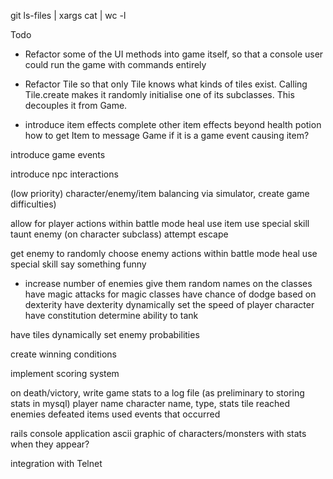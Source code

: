 git ls-files | xargs cat | wc -l

Todo
  * Refactor some of the UI methods into game itself, so that a console user could run the game with commands entirely

  * Refactor Tile so that only Tile knows what kinds of tiles exist. Calling Tile.create makes it randomly initialise one of its subclasses. This decouples it from Game.

  * introduce item effects
    complete other item effects beyond health potion
    how to get Item to message Game if it is a game event causing item?

  introduce game events

  introduce npc interactions

  (low priority) character/enemy/item balancing via simulator, create game difficulties)

  allow for player actions within battle mode
    heal
    use item
    use special skill
    taunt enemy (on character subclass)
    attempt escape

  get enemy to randomly choose enemy actions within battle mode
    heal
    use special skill
    say something funny

  * increase number of enemies
    give them random names on the classes
    have magic attacks for magic classes
    have chance of dodge based on dexterity
    have dexterity dynamically set the speed of player character
    have constitution determine ability to tank

  have tiles dynamically set enemy probabilities

  create winning conditions

  implement scoring system

  on death/victory, write game stats to a log file (as preliminary to storing stats in mysql)
    player name
    character name, type, stats
    tile reached
    enemies defeated
    items used
    events that occurred

  rails console application
    ascii graphic of characters/monsters with stats when they appear?

  integration with Telnet